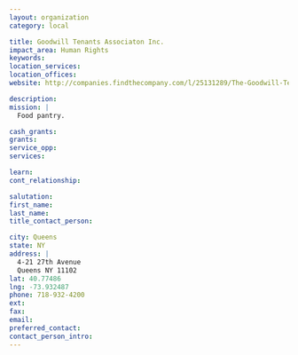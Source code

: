 ```yaml
---
layout: organization
category: local

title: Goodwill Tenants Associaton Inc.
impact_area: Human Rights
keywords: 
location_services: 
location_offices: 
website: http://companies.findthecompany.com/l/25131289/The-Goodwill-Tenants-Association-Inc-in-Astoria-NY

description: 
mission: |
  Food pantry.

cash_grants: 
grants: 
service_opp: 
services: 

learn: 
cont_relationship: 

salutation: 
first_name: 
last_name: 
title_contact_person: 

city: Queens
state: NY
address: |
  4-21 27th Avenue  
  Queens NY 11102
lat: 40.77486
lng: -73.932487
phone: 718-932-4200
ext: 
fax: 
email: 
preferred_contact: 
contact_person_intro: 
---
```

